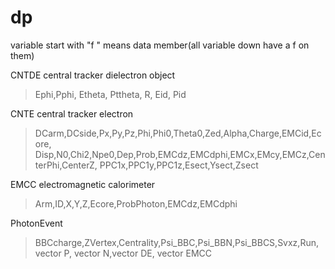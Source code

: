 # dp

variable start with "f " means data member(all variable down have a f on them)

CNTDE central tracker dielectron object
 > Ephi,Pphi, Etheta, Pttheta, R, Eid, Pid

CNTE central tracker electron
 > DCarm,DCside,Px,Py,Pz,Phi,Phi0,Theta0,Zed,Alpha,Charge,EMCid,Ecore,
 Disp,N0,Chi2,Npe0,Dep,Prob,EMCdz,EMCdphi,EMCx,EMcy,EMCz,CenterPhi,CenterZ,
 PPC1x,PPC1y,PPC1z,Esect,Ysect,Zsect

EMCC electromagnetic calorimeter
> Arm,ID,X,Y,Z,Ecore,ProbPhoton,EMCdz,EMCdphi

PhotonEvent
> BBCcharge,ZVertex,Centrality,Psi_BBC,Psi_BBN,Psi_BBCS,Svxz,Run,
 vector<CNTE> P, vector<CNTE> N,vector<CNTDE> DE, vector<EMCC> EMCC
